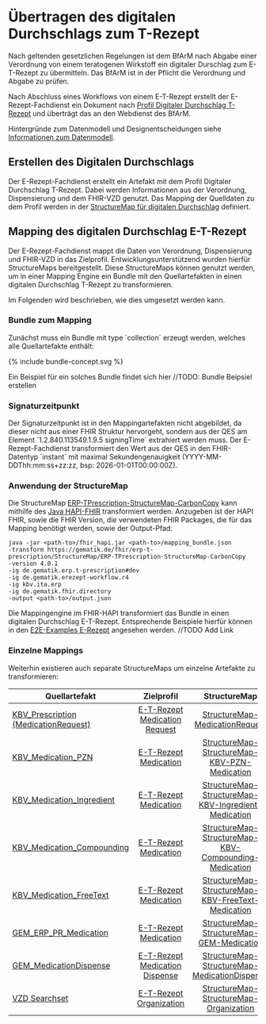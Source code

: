 # Übertragen des digitalen Durchschlags zum T-Rezept

Nach geltenden gesetzlichen Regelungen ist dem BfArM nach Abgabe einer Verordnung von einem teratogenen Wirkstoff ein digitaler Durschlag zum E-T-Rezept zu übermitteln. Das BfArM ist in der Pflicht die Verordnung und Abgabe zu prüfen.

Nach Abschluss eines Workflows von einem E-T-Rezept erstellt der E-Rezept-Fachdienst ein Dokument nach [Profil Digitaler Durchschlag T-Rezept](./StructureDefinition-erp-tprescription-carbon-copy.html) und überträgt das an den Webdienst des BfArM.

Hintergründe zum Datenmodell und Designentscheidungen siehe [Informationen zum Datenmodell](./datamodel.html).

## Erstellen des Digitalen Durchschlags

Der E-Rezept-Fachdienst erstellt ein Artefakt mit dem Profil Digitaler Durchschlag T-Rezept. Dabei werden Informationen aus der Verordnung, Dispensierung und dem FHIR-VZD genutzt.
Das Mapping der Quelldaten zu dem Profil werden in der [StructureMap für digitalen Durchschlag](./StructureMap-ERP-TPrescription-StructureMap-CarbonCopy.html) definiert.

## Mapping des digitalen Durchschlag E-T-Rezept

Der E-Rezept-Fachdienst mappt die Daten von Verordnung, Dispensierung und FHIR-VZD in das Zielprofil. Entwicklungsunterstützend wurden hierfür StructureMaps bereitgestellt. Diese StructureMaps können genutzt werden, um in einer Mapping Engine ein Bundle mit den Quellartefakten in einen digitalen Durchschlag T-Rezept zu transformieren.

Im Folgenden wird beschrieben, wie dies umgesetzt werden kann.

### Bundle zum Mapping

Zunächst muss ein Bundle mit type ´collection´ erzeugt werden, welches alle Quellartefakte enthält:

<div class="gem-ig-svg-container" style="--box-width: 700px;">
        {% include bundle-concept.svg %}
    </div>

Ein Beispiel für ein solches Bundle findet sich hier //TODO: Bundle Beipsiel erstellen

### Signaturzeitpunkt
Der Signaturzeitpunkt ist in den Mappingartefakten nicht abgebildet, da dieser nicht aus einer FHIR Struktur hervorgeht, sondern aus der QES am Element ´1.2.840.113549.1.9.5 signingTime´ extrahiert werden muss.
Der E-Rezept-Fachdienst transformiert den Wert aus der QES in den FHIR-Datentyp ´instant´ mit maximal Sekundengenauigkeit (YYYY-MM-DDThh:mm:ss+zz:zz, bsp: 2026-01-01T00:00:00Z).

### Anwendung der StructureMap

Die StructureMap [ERP-TPrescription-StructureMap-CarbonCopy](./StructureMap-ERP-TPrescription-StructureMap-CarbonCopy.html) kann mithilfe des [Java HAPI-FHIR](https://github.com/hapifhir/org.hl7.fhir.core) transformiert werden.
Anzugeben ist der HAPI FHIR, sowie die FHIR Version, die verwendeten FHIR Packages, die für das Mapping benötigt werden, sowie der Output-Pfad:

```
java -jar <path-to>/fhir_hapi.jar <path-to>/mapping_bundle.json 
-transform https://gematik.de/fhir/erp-t-prescription/StructureMap/ERP-TPrescription-StructureMap-CarbonCopy 
-version 4.0.1 
-ig de.gematik.erp.t-prescription#dev
-ig de.gematik.erezept-workflow.r4 
-ig kbv.ita.erp
-ig de.gematik.fhir.directory
-output <path-to>/output.json 
```

Die Mappingengine im FHIR-HAPI transformiert das Bundle in einen digitalen Durchschlag E-T-Rezept. Entsprechende Beispiele hierfür können in den [E2E-Examples E-Rezept]() angesehen werden. //TODO Add Link 


### Einzelne Mappings

Weiterhin existieren auch separate StructureMaps um einzelne Artefakte zu transformieren:

| Quellartefakt  | Zielprofil | StructureMap |
| ------------- |:-------------:|:-------------:|
| [KBV_Prescription (MedicationRequest)](https://simplifier.net/erezept/kbv_pr_erp_prescription)| [E-T-Rezept Medication Request](./StructureDefinition-erp-tprescription-medication-request.html) | [StructureMap-MedicationRequest](./StructureMap-ERP-TPrescription-StructureMap-MedicationRequest.html)
| [KBV_Medication_PZN](https://simplifier.net/erezept/kbv_pr_erp_medication_pzn) | [E-T-Rezept Medication](./StructureDefinition-erp-tprescription-medication.html)     | [StructureMap-StructureMap-KBV-PZN-Medication](./StructureMap-ERP-TPrescription-StructureMap-KBV-PZN-Medication.html)
| [KBV_Medication_Ingredient](https://simplifier.net/erezept/kbv_pr_erp_medication_ingredient) | [E-T-Rezept Medication](./StructureDefinition-erp-tprescription-medication.html)     | [StructureMap-StructureMap-KBV-Ingredient-Medication](./StructureMap-ERP-TPrescription-StructureMap-KBV-Ingredient-Medication.html)
| [KBV_Medication_Compounding](https://simplifier.net/erezept/kbv_pr_erp_medication_compounding) | [E-T-Rezept Medication](./StructureDefinition-erp-tprescription-medication.html)     | [StructureMap-StructureMap-KBV-Compounding-Medication](./StructureMap-ERP-TPrescription-StructureMap-KBV-Compounding-Medication.html)
| [KBV_Medication_FreeText](https://simplifier.net/erezept/kbv_pr_erp_medication_freetext) | [E-T-Rezept Medication](./StructureDefinition-erp-tprescription-medication.html)     | [StructureMap-StructureMap-KBV-FreeText-Medication](./StructureMap-ERP-TPrescription-StructureMap-KBV-FreeText-Medication.html)
| [GEM_ERP_PR_Medication](https://simplifier.net/erezept-workflow/gem_erp_pr_medication) | [E-T-Rezept Medication](./StructureDefinition-erp-tprescription-medication.html)     | [StructureMap-StructureMap-GEM-Medication](./StructureMap-ERP-TPrescription-StructureMap-GEM-Medication.html)
[GEM_MedicationDispense](https://simplifier.net/erezept-workflow/gem_erp_pr_medicationdispense) | [E-T-Rezept Medication Dispense](./StructureDefinition-erp-tprescription-medication-dispense.html) | [StructureMap-StructureMap-MedicationDispense](./StructureMap-ERP-TPrescription-StructureMap-MedicationDispense.html)
[VZD Searchset](./StructureDefinition-erp-tprescription-vzd-searchset.html)      | [E-T-Rezept Organization](./StructureDefinition-erp-tprescription-organization.html) | [StructureMap-StructureMap-Organization](./StructureMap-ERP-TPrescription-StructureMap-Organization.html)